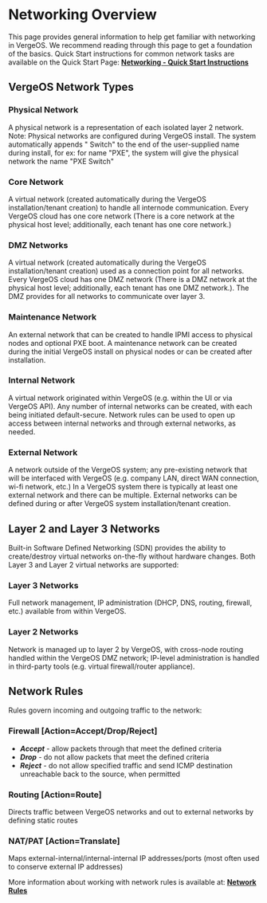 # Networking Overview

This page provides general information to help get familiar with networking in VergeOS. We recommend reading through this page to get a foundation of the basics. Quick Start instructions for common network tasks are available on the Quick Start Page: [**Networking - Quick Start Instructions**](/product-guide/networks/network-quickstart)

## VergeOS Network Types

### Physical Network

A physical network is a representation of each isolated layer 2 network. Note: Physical networks are configured during VergeOS install. The system automatically appends " Switch" to the end of the user-supplied name during install, for ex: for name "PXE", the system will give the physical network the name "PXE Switch"

### Core Network

A virtual network (created automatically during the VergeOS installation/tenant creation) to handle all internode communication. Every VergeOS cloud has one core network (There is a core network at the physical host level; additionally, each tenant has one core network.)  	

### DMZ Networks

A virtual network (created automatically during the VergeOS installation/tenant creation) used as a connection point for all networks. Every VergeOS cloud has one DMZ network (There is a DMZ network at the physical host level; additionally, each tenant has one DMZ network.). The DMZ provides for all networks to communicate over layer 3.

### Maintenance Network

An external network that can be created to handle IPMI access to physical nodes and optional PXE boot. A maintenance network can be created during the initial VergeOS install on physical nodes or can be created after installation.

### Internal Network

A virtual network originated within VergeOS (e.g. within the UI or via VergeOS API). Any number of internal networks can be created, with each being initiated default-secure. Network rules can be used to open up access between internal networks and through external networks, as needed.

### External Network

A network outside of the VergeOS system; any pre-existing network that will be interfaced with VergeOS (e.g. company LAN, direct WAN connection, wi-fi network, etc.) In a VergeOS system there is typically at least one external network and there can be multiple. External networks can be defined during or after VergeOS system installation/tenant creation.

## Layer 2 and Layer 3 Networks

Built-in Software Defined Networking (SDN) provides the ability to create/destroy virtual networks on-the-fly without hardware changes. Both Layer 3 and Layer 2 virtual networks are supported:

### Layer 3 Networks

Full network management, IP administration (DHCP, DNS, routing, firewall, etc.) available from within VergeOS.

### Layer 2 Networks

Network is managed up to layer 2 by VergeOS, with cross-node routing handled within the VergeOS DMZ network; IP-level administration is handled in third-party tools (e.g. virtual firewall/router appliance).

## Network Rules

Rules govern incoming and outgoing traffic to the network:

### Firewall [Action=Accept/Drop/Reject]

- ***Accept*** - allow packets through that meet the defined criteria
- ***Drop*** - do not allow packets that meet the defined criteria
- ***Reject*** - do not allow specified traffic and send ICMP destination unreachable back to the source, when permitted

### Routing [Action=Route]

Directs traffic between VergeOS networks and out to external networks by defining static routes

### NAT/PAT [Action=Translate]

Maps external-internal/internal-internal IP addresses/ports (most often used to conserve external IP addresses)

More information about working with network rules is available at: [**Network Rules**](/product-guide/networks/network-rules)
